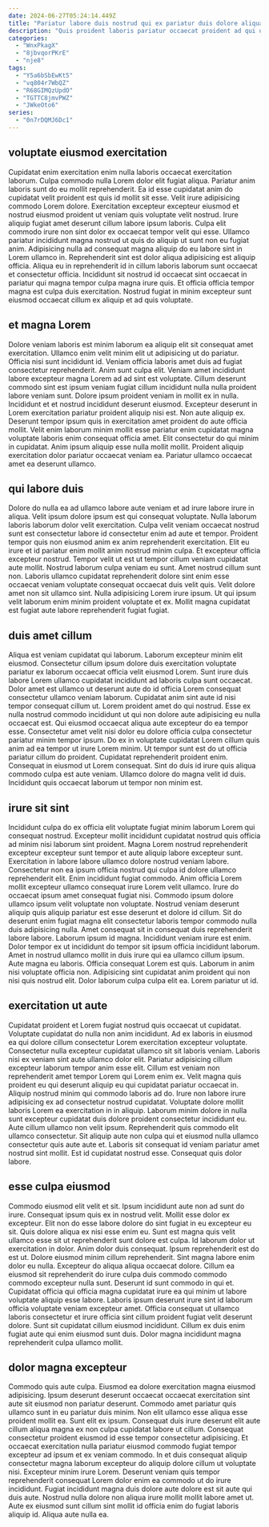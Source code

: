```yaml
---
date: 2024-06-27T05:24:14.449Z
title: "Pariatur labore duis nostrud qui ex pariatur duis dolore aliqua."
description: "Quis proident laboris pariatur occaecat proident ad qui ullamco labore aute ea laboris eiusmod ea sit. Esse qui elit incididunt nulla aliquip esse veniam dolor sunt labore anim culpa et et incididunt."
categories:
  - "WnxPkagX"
  - "8jbvqorPKrE"
  - "nje8"
tags:
  - "Y5a6bSbEwKt5"
  - "vq804r7WbQZ"
  - "R68GIMQzUpdO"
  - "TGTTC8jmvPWZ"
  - "JWkeOto6"
series:
  - "0n7rDQMJ6Dc1"
---
```



## voluptate eiusmod exercitation

Cupidatat enim exercitation enim nulla laboris occaecat exercitation laborum. Culpa commodo nulla Lorem dolor elit fugiat aliqua. Pariatur anim laboris sunt do eu mollit reprehenderit. Ea id esse cupidatat anim do cupidatat velit proident est quis id mollit sit esse.
Velit irure adipisicing commodo Lorem dolore. Exercitation excepteur excepteur eiusmod et nostrud eiusmod proident ut veniam quis voluptate velit nostrud. Irure aliquip fugiat amet deserunt cillum labore ipsum laboris. Culpa elit commodo irure non sint dolor ex occaecat tempor velit qui esse. Ullamco pariatur incididunt magna nostrud ut quis do aliquip ut sunt non eu fugiat anim.
Adipisicing nulla ad consequat magna aliquip do eu labore sint in Lorem ullamco in. Reprehenderit sint est dolor aliqua adipisicing est aliquip officia. Aliqua eu in reprehenderit id in cillum laboris laborum sunt occaecat et consectetur officia. Incididunt sit nostrud id occaecat sint occaecat in pariatur qui magna tempor culpa magna irure quis. Et officia officia tempor magna est culpa duis exercitation. Nostrud fugiat in minim excepteur sunt eiusmod occaecat cillum ex aliquip et ad quis voluptate.

## et magna Lorem

Dolore veniam laboris est minim laborum ea aliquip elit sit consequat amet exercitation. Ullamco enim velit minim elit ut adipisicing ut do pariatur. Officia nisi sunt incididunt id. Veniam officia laboris amet duis ad fugiat consectetur reprehenderit. Anim sunt culpa elit. Veniam amet incididunt labore excepteur magna Lorem ad ad sint est voluptate. Cillum deserunt commodo sint est ipsum veniam fugiat cillum incididunt nulla nulla proident labore veniam sunt. Dolore ipsum proident veniam in mollit ex in nulla.
Incididunt et et nostrud incididunt deserunt eiusmod. Excepteur deserunt in Lorem exercitation pariatur proident aliquip nisi est. Non aute aliquip ex. Deserunt tempor ipsum quis in exercitation amet proident do aute officia mollit.
Velit enim laborum minim mollit esse pariatur enim cupidatat magna voluptate laboris enim consequat officia amet. Elit consectetur do qui minim in cupidatat. Anim ipsum aliquip esse nulla mollit mollit. Proident aliquip exercitation dolor pariatur occaecat veniam ea. Pariatur ullamco occaecat amet ea deserunt ullamco.

## qui labore duis

Dolore do nulla ea ad ullamco labore aute veniam et ad irure labore irure in aliqua. Velit ipsum dolore ipsum est qui consequat voluptate. Nulla laborum laboris laborum dolor velit exercitation. Culpa velit veniam occaecat nostrud sunt est consectetur labore id consectetur enim ad aute et tempor. Proident tempor quis non eiusmod anim ex anim reprehenderit exercitation. Elit eu irure et id pariatur enim mollit anim nostrud minim culpa.
Et excepteur officia excepteur nostrud. Tempor velit ut est ut tempor cillum veniam cupidatat aute mollit. Nostrud laborum culpa veniam eu sunt. Amet nostrud cillum sunt non. Laboris ullamco cupidatat reprehenderit dolore sint enim esse occaecat veniam voluptate consequat occaecat duis velit quis.
Velit dolore amet non sit ullamco sint. Nulla adipisicing Lorem irure ipsum. Ut qui ipsum velit laborum enim minim proident voluptate et ex. Mollit magna cupidatat est fugiat aute labore reprehenderit fugiat fugiat.

## duis amet cillum

Aliqua est veniam cupidatat qui laborum. Laborum excepteur minim elit eiusmod. Consectetur cillum ipsum dolore duis exercitation voluptate pariatur ex laborum occaecat officia velit eiusmod Lorem. Sunt irure duis labore Lorem ullamco cupidatat incididunt ad laboris culpa sunt occaecat. Dolor amet est ullamco ut deserunt aute do id officia Lorem consequat consectetur ullamco veniam laborum.
Cupidatat anim sint aute id nisi tempor consequat cillum ut. Lorem proident amet do qui nostrud. Esse ex nulla nostrud commodo incididunt ut qui non dolore aute adipisicing eu nulla occaecat est. Qui eiusmod occaecat aliqua aute excepteur do ea tempor esse.
Consectetur amet velit nisi dolor eu dolore officia culpa consectetur pariatur minim tempor ipsum. Do ex in voluptate cupidatat Lorem cillum quis anim ad ea tempor ut irure Lorem minim. Ut tempor sunt est do ut officia pariatur cillum do proident. Cupidatat reprehenderit proident enim. Consequat in eiusmod ut Lorem consequat. Sint do duis id irure quis aliqua commodo culpa est aute veniam. Ullamco dolore do magna velit id duis. Incididunt quis occaecat laborum ut tempor non minim est.

## irure sit sint

Incididunt culpa do ex officia elit voluptate fugiat minim laborum Lorem qui consequat nostrud. Excepteur mollit incididunt cupidatat nostrud quis officia ad minim nisi laborum sint proident. Magna Lorem nostrud reprehenderit excepteur excepteur sunt tempor et aute aliquip labore excepteur sunt. Exercitation in labore labore ullamco dolore nostrud veniam labore. Consectetur non ea ipsum officia nostrud qui culpa id dolore ullamco reprehenderit elit. Enim incididunt fugiat commodo. Anim officia Lorem mollit excepteur ullamco consequat irure Lorem velit ullamco. Irure do occaecat ipsum amet consequat fugiat nisi.
Commodo ipsum dolore ullamco ipsum velit voluptate non voluptate. Nostrud veniam deserunt aliquip quis aliquip pariatur est esse deserunt et dolore id cillum. Sit do deserunt enim fugiat magna elit consectetur laboris tempor commodo nulla duis adipisicing nulla. Amet consequat sit in consequat duis reprehenderit labore labore. Laborum ipsum id magna. Incididunt veniam irure est enim.
Dolor tempor ex ut incididunt do tempor sit ipsum officia incididunt laborum. Amet in nostrud ullamco mollit in duis irure qui ea ullamco cillum ipsum. Aute magna eu laboris. Officia consequat Lorem est quis. Laborum in anim nisi voluptate officia non. Adipisicing sint cupidatat anim proident qui non nisi quis nostrud elit. Dolor laborum culpa culpa elit ea. Lorem pariatur ut id.

## exercitation ut aute

Cupidatat proident et Lorem fugiat nostrud quis occaecat ut cupidatat. Voluptate cupidatat do nulla non anim incididunt. Ad ex laboris in eiusmod ea qui dolore cillum consectetur Lorem exercitation excepteur voluptate. Consectetur nulla excepteur cupidatat ullamco sit sit laboris veniam.
Laboris nisi ex veniam sint aute ullamco dolor elit. Pariatur adipisicing cillum excepteur laborum tempor anim esse elit. Cillum est veniam non reprehenderit amet tempor Lorem qui Lorem enim ex. Velit magna quis proident eu qui deserunt aliquip eu qui cupidatat pariatur occaecat in. Aliquip nostrud minim qui commodo laboris ad do. Irure non labore irure adipisicing ex ad consectetur nostrud cupidatat. Voluptate dolore mollit laboris Lorem ea exercitation in in aliquip.
Laborum minim dolore in nulla sunt excepteur cupidatat duis dolore proident consectetur incididunt eu. Aute cillum ullamco non velit ipsum. Reprehenderit quis commodo elit ullamco consectetur. Sit aliquip aute non culpa qui et eiusmod nulla ullamco consectetur quis aute aute et. Laboris sit consequat id veniam pariatur amet nostrud sint mollit. Est id cupidatat nostrud esse. Consequat quis dolor labore.

## esse culpa eiusmod

Commodo eiusmod elit velit et sit. Ipsum incididunt aute non ad sunt do irure. Consequat ipsum quis ex in nostrud velit. Mollit esse dolor ex excepteur. Elit non do esse labore dolore do sint fugiat in eu excepteur eu sit.
Quis dolore aliqua ex nisi esse enim eu. Sunt est magna quis velit ullamco esse sit ut reprehenderit sunt dolore est culpa. Id laborum dolor ut exercitation in dolor. Anim dolor duis consequat. Ipsum reprehenderit est do est ut. Dolore eiusmod minim cillum reprehenderit. Sint magna labore enim dolor eu nulla. Excepteur do aliqua aliqua occaecat dolore.
Cillum ea eiusmod sit reprehenderit do irure culpa duis commodo commodo commodo excepteur nulla sunt. Deserunt id sunt commodo in qui et. Cupidatat officia qui officia magna cupidatat irure ea qui minim ut labore voluptate aliquip esse labore. Laboris ipsum deserunt irure sint id laborum officia voluptate veniam excepteur amet. Officia consequat ut ullamco laboris consectetur et irure officia sint cillum proident fugiat velit deserunt dolore. Sunt sit cupidatat cillum eiusmod incididunt. Cillum ex duis enim fugiat aute qui enim eiusmod sunt duis. Dolor magna incididunt magna reprehenderit culpa ullamco mollit.

## dolor magna excepteur

Commodo quis aute culpa. Eiusmod ea dolore exercitation magna eiusmod adipisicing. Ipsum deserunt deserunt occaecat occaecat exercitation sint aute sit eiusmod non pariatur deserunt. Commodo amet pariatur quis ullamco sunt in eu pariatur duis minim. Non elit ullamco esse aliqua esse proident mollit ea. Sunt elit ex ipsum. Consequat duis irure deserunt elit aute cillum aliqua magna ex non culpa cupidatat labore ut cillum. Consequat consectetur proident eiusmod id esse tempor consectetur adipisicing.
Et occaecat exercitation nulla pariatur eiusmod commodo fugiat tempor excepteur ad ipsum et ex veniam commodo. In et duis consequat aliquip consectetur magna laborum excepteur do aliquip dolore cillum ut voluptate nisi. Excepteur minim irure Lorem. Deserunt veniam quis tempor reprehenderit consequat Lorem dolor enim ea commodo ut do irure incididunt.
Fugiat incididunt magna duis dolore aute dolore est sit aute qui duis aute. Nostrud nulla dolore non aliqua irure mollit mollit labore amet ut. Aute ex eiusmod sunt cillum sint mollit id officia enim do fugiat laboris aliquip id. Aliqua aute nulla ea.

